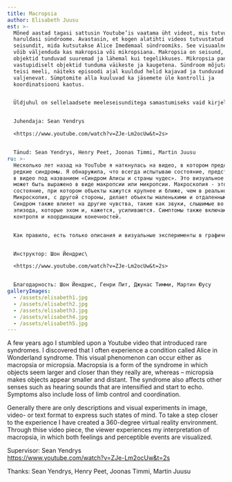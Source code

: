 ```yaml
---
title: Macropsia
author: Elisabeth Juusu
est: >-
  Mõned aastad tagasi sattusin Youtube’is vaatama üht videot, mis tutvustas
  haruldasi sündroome. Avastasin, et kogen alatihti videos tutvustatud
  seisundit, mida kutsutakse Alice Imedemaal sündroomiks. See visuaalne fenomen
  võib väljenduda kas makropsia või mikropsiana. Makropsia on seisund, kus
  objektid tunduvad suuremad ja lähemal kui tegelikkuses. Mikropsia paneb aga
  vastupidiselt objektid tunduma väikeste ja kaugetena. Sündroom mõjutab ka
  teisi meeli, näiteks episoodi ajal kuuldud helid kajavad ja tunduvad üha
  valjenevat. Sümptomite alla kuuluvad ka jäsemete üle kontrolli ja
  koordinatsiooni kaotus.


  Üldjuhul on sellelaadsete meeleseisunditega samastumiseks vaid kirjeldused ja visuaalsed katsetused pildi, video- või tekstiformaadis. Et vaataja saaks kogemusele sammu lähemale astuda, olen loonud 360 kraadise virtuaalreaalse keskkonna. Läbi videoteose kogeb vaataja minu interpretatsiooni makropsiast, milles on visualiseeritud nii tundeid kui ka silmaga nähtavaid kogemusi.


  Juhendaja: Sean Yendrys  

  <https://www.youtube.com/watch?v=ZJe-Lm2ocUw&t=2s>  


  Tänud: Sean Yendrys, Henry Peet, Joonas Timmi, Martin Juusu
ru: >-
  Несколько лет назад на YouTube я наткнулась на видео, в котором представлены
  редкие синдромы. Я обнаружила, что всегда испытываю состояние, представленное
  в видео под названием «Синдром Алисы и страны чудес». Это визуальное явление
  может быть выражено в виде макропсии или микропсии. Макроскопия - это
  состояние, при котором объекты кажутся крупнее и ближе, чем в реальности.
  Микроскопия, с другой стороны, делает объекты маленькими и отдаленными.
  Синдром также влияет на другие чувства, такие как звуки, слышимые во время
  эпизода, которые эхом и, кажется, усиливаются. Симптомы также включают потерю
  контроля и координации конечностей.


  Как правило, есть только описания и визуальные эксперименты в графическом, видео или текстовом формате для идентификации с такими состояниями ума. Для того, чтобы зритель приблизился к опыту, я создала виртуальную реальную среду на 360 градусов. Благодаря видео-работе зритель испытывает мою интерпретацию макроса, в котором визуализируются как чувства, так и визуальные ощущения.


  Инструктор: Шон Йендрис\

  <https://www.youtube.com/watch?v=ZJe-Lm2ocUw&t=2s>


  Благодарность: Шон Йендрис, Генри Пит, Джунас Тимми, Мартин Юусу
galleryImages:
  - /assets/elisabeth1.jpg
  - /assets/elisabeth2.jpg
  - /assets/elisabeth3.jpg
  - /assets/elisabeth4.jpg
  - /assets/elisabeth5.jpg
---
```

A few years ago I stumbled upon a Youtube video that introduced rare syndromes. I discovered that I often experience a condition called Alice in Wonderland syndrome. This visual phenomenon can occur either as macropsia or micropsia. Macropsia is a form of the syndrome in which objects seem larger and closer than they really are, whereas – micropsia makes objects appear smaller and distant. The syndrome also affects other senses such as hearing sounds that are intensified and start to echo. Symptoms also include loss of limb control and coordination.

Generally there are only descriptions and visual experiments in image, video- or text format to express such states of mind. To take a step closer to the experience I have created a 360-degree virtual reality environment. Through thise video piece, the viewer experiences my interpretation of macropsia, in which both feelings and perceptible events are visualized.

Supervisor: Sean Yendrys  
<https://www.youtube.com/watch?v=ZJe-Lm2ocUw&t=2s>

Thanks: Sean Yendrys, Henry Peet, Joonas Timmi, Martin Juusu